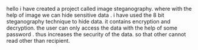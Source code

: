 hello i have created a project called image steganography. where with the help of image we can hide sensitive data . i have used the 8 bit steganography technique to hide data. it contains encryption and decryption.
the user can only access the data with the help of some password . thus increases the security of the data. so that other cannot read other than recipient.
